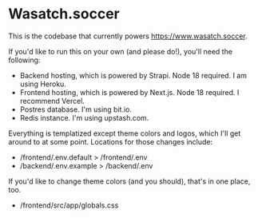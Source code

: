 # Wasatch.soccer

This is the codebase that currently powers https://www.wasatch.soccer.

If you'd like to run this on your own (and please do!), you'll need the following:

- Backend hosting, which is powered by Strapi. Node 18 required. I am using Heroku.
- Frontend hosting, which is powered by Next.js. Node 18 required. I recommend Vercel.
- Postres database. I'm using bit.io.
- Redis instance. I'm using upstash.com.

Everything is templatized except theme colors and logos, which I'll get around to at some point.
Locations for those changes include:

- /frontend/.env.default > /frontend/.env
- /backend/.env.example > /backend/.env

If you'd like to change theme colors (and you should), that's in one place, too.

- /frontend/src/app/globals.css
